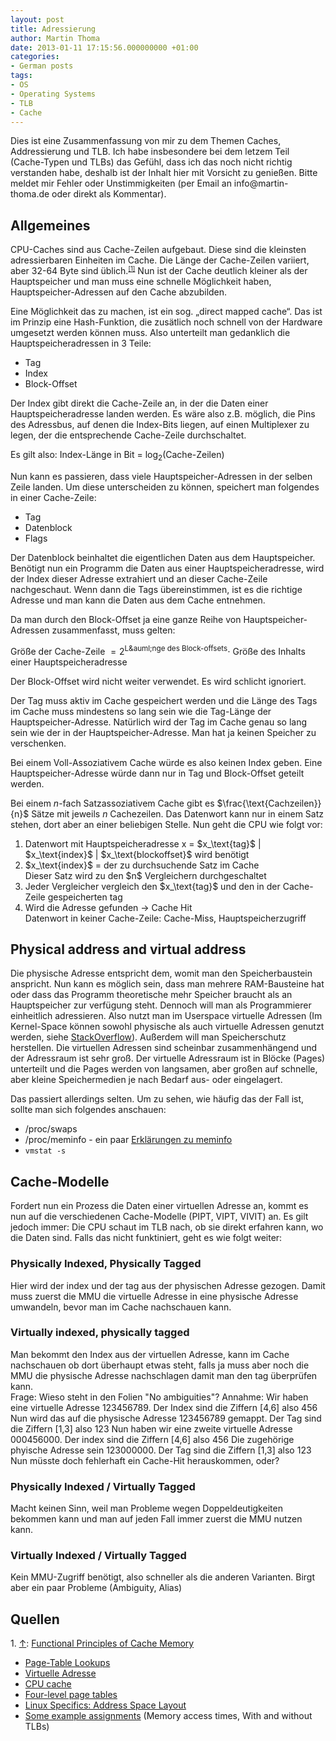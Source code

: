 ```yaml
---
layout: post
title: Adressierung
author: Martin Thoma
date: 2013-01-11 17:15:56.000000000 +01:00
categories:
- German posts
tags:
- OS
- Operating Systems
- TLB
- Cache
---
```

<div class="info">Dies ist eine Zusammenfassung von mir zu dem Themen Caches, Addressierung und TLB. Ich habe insbesondere bei dem letzem Teil (Cache-Typen und TLBs) das Gef&uuml;hl, dass ich das noch nicht richtig verstanden habe, deshalb ist der Inhalt hier mit Vorsicht zu genie&szlig;en. Bitte meldet mir Fehler oder Unstimmigkeiten (per Email an info@martin-thoma.de oder direkt als Kommentar).</div>

<h2>Allgemeines</h2>
CPU-Caches sind aus Cache-Zeilen aufgebaut. Diese sind die kleinsten adressierbaren Einheiten im Cache. Die L&auml;nge der Cache-Zeilen variiert, aber 32-64 Byte sind &uuml;blich.<small><sup><a href="#ref1" name="anchor1">[1]</a></sup></small> Nun ist der Cache deutlich kleiner als der Hauptspeicher und man muss eine schnelle M&ouml;glichkeit haben, Hauptspeicher-Adressen auf den Cache abzubilden. 

Eine M&ouml;glichkeit das zu machen, ist ein sog. &bdquo;direct mapped cache&ldquo;. Das ist im Prinzip eine Hash-Funktion, die zus&auml;tlich noch schnell von der Hardware umgesetzt werden k&ouml;nnen muss. Also unterteilt man gedanklich die Hauptspeicheradressen in 3 Teile:
<ul>
	<li>Tag</li>
	<li>Index</li>
	<li>Block-Offset</li>
</ul>

Der Index gibt direkt die Cache-Zeile an, in der die Daten einer Hauptspeicheradresse landen werden. Es w&auml;re also z.B. m&ouml;glich, die Pins des Adressbus, auf denen die Index-Bits liegen, auf einen Multiplexer zu legen, der die entsprechende Cache-Zeile durchschaltet.

Es gilt also: Index-L&auml;nge in Bit = $\log_2(\text{Cache-Zeilen})$

Nun kann es passieren, dass viele Hauptspeicher-Adressen in der selben Zeile landen. Um diese unterscheiden zu k&ouml;nnen, speichert man folgendes in einer Cache-Zeile:
<ul>
	<li>Tag</li>
	<li>Datenblock</li>
	<li>Flags</li>
</ul>

Der Datenblock beinhaltet die eigentlichen Daten aus dem Hauptspeicher. Ben&ouml;tigt nun ein Programm die Daten aus einer Hauptspeicheradresse, wird der Index dieser Adresse extrahiert und an dieser Cache-Zeile nachgeschaut. Wenn dann die Tags &uuml;bereinstimmen, ist es die richtige Adresse und man kann die Daten aus dem Cache entnehmen.

Da man durch den Block-Offset ja eine ganze Reihe von Hauptspeicher-Adressen zusammenfasst, muss gelten:

Gr&ouml;&szlig;e der Cache-Zeile $= 2^{\text{L&auml;nge des Block-offsets}} \cdot$ Gr&ouml;&szlig;e des Inhalts einer Hauptspeicheradresse

Der Block-Offset wird nicht weiter verwendet. Es wird schlicht ignoriert.

Der Tag muss aktiv im Cache gespeichert werden und die L&auml;nge des Tags im Cache muss mindestens so lang sein wie die Tag-L&auml;nge der Hauptspeicher-Adresse. Nat&uuml;rlich wird der Tag im Cache genau so lang sein wie der in der Hauptspeicher-Adresse. Man hat ja keinen Speicher zu verschenken.

Bei einem Voll-Assoziativem Cache w&uuml;rde es also keinen Index geben. Eine Hauptspeicher-Adresse w&uuml;rde dann nur in Tag und Block-Offset geteilt werden.

Bei einem $n$-fach Satzassoziativem Cache gibt es $\frac{\text{Cachzeilen}}{n}$ S&auml;tze mit jeweils $n$ Cachezeilen. Das Datenwort kann nur in einem Satz stehen, dort aber an einer beliebigen Stelle. Nun geht die CPU wie folgt vor:

<ol>
	<li>Datenwort mit Hauptspeicheradresse x = $x_\text{tag}$ | $x_\text{index}$ | $x_\text{blockoffset}$ wird ben&ouml;tigt</li>
	<li>$x_\text{index}$ = der zu durchsuchende Satz im Cache<br/>
	Dieser Satz wird zu den $n$ Vergleichern durchgeschaltet</li>
	<li>Jeder Vergleicher vergleich den $x_\text{tag}$ und den in der Cache-Zeile gespeicherten tag</li>
	<li>Wird die Adresse gefunden &rarr; Cache Hit<br/>
	Datenwort in keiner Cache-Zeile: Cache-Miss, Hauptspeicherzugriff</li>
</ol>

<h2>Physical address and virtual address</h2>
Die physische Adresse entspricht dem, womit man den Speicherbaustein anspricht. Nun kann es m&ouml;glich sein, dass man mehrere RAM-Bausteine hat oder dass das Programm theoretische mehr Speicher braucht als an Hauptspeicher zur verf&uuml;gung steht. Dennoch will man als Programmierer einheitlich adressieren. Also nutzt man im Userspace virtuelle Adressen (Im Kernel-Space k&ouml;nnen sowohl physische als auch virtuelle Adressen genutzt werden, siehe <a href="http://stackoverflow.com/a/6261020/562769">StackOverflow</a>). Au&szlig;erdem will man Speicherschutz herstellen.
Die virtuellen Adressen sind scheinbar zusammenh&auml;ngend und der Adressraum ist sehr gro&szlig;. Der virtuelle Adressraum ist in Bl&ouml;cke (Pages) unterteilt und die Pages werden von langsamen, aber gro&szlig;en auf schnelle, aber kleine Speichermedien je nach Bedarf aus- oder eingelagert.

Das passiert allerdings selten. Um zu sehen, wie h&auml;ufig das der Fall ist, sollte man sich folgendes anschauen:
<ul>
  <li>/proc/swaps</li>
  <li>/proc/meminfo - ein paar <a href="http://www.centos.org/docs/5/html/5.2/Deployment_Guide/s2-proc-meminfo.html">Erkl&auml;rungen zu meminfo</a></li>
  <li><code>vmstat -s</code></li>
</ul>

<h2>Cache-Modelle</h2>
Fordert nun ein Prozess die Daten einer virtuellen Adresse an, kommt es nun auf die verschiedenen Cache-Modelle (PIPT, VIPT, VIVIT) an. Es gilt jedoch immer: Die CPU schaut im TLB nach, ob sie direkt erfahren kann, wo die Daten sind. Falls das nicht funktiniert, geht es wie folgt weiter:

<h3>Physically Indexed, Physically Tagged</h3>
Hier wird der index und der tag aus der physischen Adresse gezogen. Damit muss zuerst die MMU die virtuelle Adresse in eine physische Adresse umwandeln, bevor man im Cache nachschauen kann.

<h3>Virtually indexed, physically tagged</h3>
Man bekommt den Index aus der virtuellen Adresse, kann im Cache nachschauen ob dort &uuml;berhaupt etwas steht, falls ja muss aber noch die MMU die physische Adresse nachschlagen damit man den tag &uuml;berpr&uuml;fen kann.

<div class="frage">Frage: Wieso steht in den Folien "No ambiguities"?
Annahme: Wir haben eine virtuelle Adresse 123456789. Der Index sind die Ziffern [4,6] also 456
Nun wird das auf die physische Adresse 123456789 gemappt. Der Tag sind die Ziffern [1,3] also 123
Nun haben wir eine zweite virtuelle Adresse 000456000. Der index sind die Ziffern [4,6] also 456
Die zugeh&ouml;rige phyische Adresse sein 123000000. Der Tag sind die Ziffern [1,3] also 123
Nun m&uuml;sste doch fehlerhaft ein Cache-Hit herauskommen, oder?</div>

<h3>Physically Indexed / Virtually Tagged</h3>
Macht keinen Sinn, weil man Probleme wegen Doppeldeutigkeiten bekommen kann und man auf jeden Fall immer zuerst die MMU nutzen kann.

<h3>Virtually Indexed / Virtually Tagged</h3>
Kein MMU-Zugriff ben&ouml;tigt, also schneller als die anderen Varianten. Birgt aber ein paar Probleme (Ambiguity, Alias)

<h2>Quellen</h2>
1. <a name="ref1" href="#anchor1">&uarr;</a>: <a href="http://alasir.com/articles/cache_principles/cache_line_tag_index.html">Functional Principles of Cache Memory</a>

<ul>
  <li><a href="http://people.cs.umass.edu/~emery/classes/cmpsci377/current/notes/lecture_15_vm.pdf">Page-Table Lookups</a></li>
  <li><a href="http://de.wikipedia.org/wiki/Virtuelle_Adresse#Motivation">Virtuelle Adresse</a></li>
  <li><a href="http://en.wikipedia.org/wiki/CPU_cache">CPU cache</a></li>
  <li><a href="http://lwn.net/Articles/106177/">Four-level page tables</a></li>
  <li><a href="http://bottomupcs.sourceforge.net/csbu/x2816.htm">Linux Specifics: Address Space Layout</a></li>
  <li><a href="http://www.ecst.csuchico.edu/~hilzer/csci152/htm/EAT-TLB.htm">Some example assignments</a> (Memory access times, With and without TLBs)</li>
</ul>

